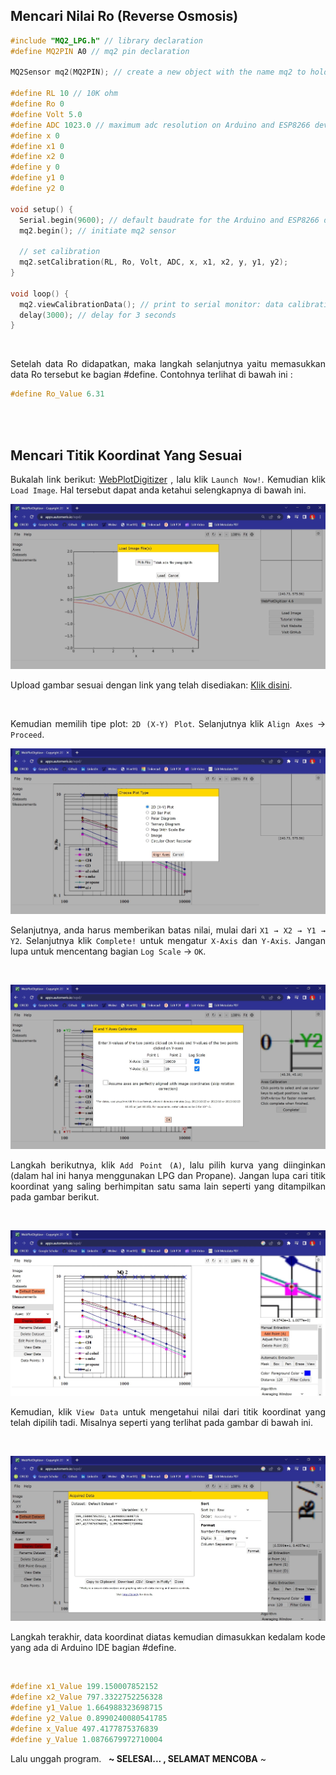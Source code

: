 ## Mencari Nilai Ro (Reverse Osmosis)

```ino
#include "MQ2_LPG.h" // library declaration
#define MQ2PIN A0 // mq2 pin declaration

MQ2Sensor mq2(MQ2PIN); // create a new object with the name mq2 to hold the MQ2Sensor class

#define RL 10 // 10K ohm
#define Ro 0
#define Volt 5.0
#define ADC 1023.0 // maximum adc resolution on Arduino and ESP8266 development boards
#define x 0
#define x1 0
#define x2 0
#define y 0
#define y1 0
#define y2 0

void setup() {
  Serial.begin(9600); // default baudrate for the Arduino and ESP8266 development boards
  mq2.begin(); // initiate mq2 sensor

  // set calibration
  mq2.setCalibration(RL, Ro, Volt, ADC, x, x1, x2, y, y1, y2);
}

void loop() {  
  mq2.viewCalibrationData(); // print to serial monitor: data calibration
  delay(3000); // delay for 3 seconds
}
```

<br>

<div align="justify">

Setelah data Ro didapatkan, maka langkah selanjutnya yaitu memasukkan data Ro tersebut ke bagian #define. Contohnya terlihat di bawah ini :

```ino
#define Ro_Value 6.31
```

<br><br>

## Mencari Titik Koordinat Yang Sesuai
  
  Bukalah link berikut: <a href="https://automeris.io/WebPlotDigitizer/">WebPlotDigitizer</a> , lalu klik ``` Launch Now! ```. Kemudian klik ``` Load Image ```. Hal tersebut dapat anda ketahui selengkapnya di bawah ini.

<img src="../documentation/experiment/Load Image.jpg" alt="load-image">
  
  Upload gambar sesuai dengan link yang telah disediakan: <a href="../documentation/experiment/Calibration Graph.jpg" alt="calibration-graph">Klik disini</a>.

<br>
  
  Kemudian memilih tipe plot: ``` 2D (X-Y) Plot ```. Selanjutnya klik ``` Align Axes ``` → ``` Proceed ```.

<img src="../documentation/experiment/Plot Type.jpg" alt="plot-type"><br>
  
  Selanjutnya, anda harus memberikan batas nilai, mulai dari ``` X1 → X2 → Y1 → Y2 ```. Selanjutnya klik ``` Complete! ``` untuk mengatur ``` X-Axis ``` dan ``` Y-Axis ```. Jangan lupa untuk mencentang bagian ``` Log Scale ``` → ``` OK ```.

<br>

<img src="../documentation/experiment/Axes Calibration.jpg" alt="axes-calibration"><br>
  
  Langkah berikutnya, klik ``` Add Point (A) ```, lalu pilih kurva yang diinginkan (dalam hal ini hanya menggunakan LPG dan Propane). Jangan lupa cari titik koordinat yang saling berhimpitan satu sama lain seperti yang ditampilkan pada gambar berikut.

<br>

<img src="../documentation/experiment/Add Point.jpg" alt="add-point"><br>
  
  Kemudian, klik ``` View Data ``` untuk mengetahui nilai dari titik koordinat yang telah dipilih tadi. Misalnya seperti yang terlihat pada gambar di bawah ini.

<br>

<img src="../documentation/experiment/View Data.jpg" alt="view-data"><br>
  
  Langkah terakhir, data koordinat diatas kemudian dimasukkan kedalam kode yang ada di Arduino IDE bagian #define.

<br>

```ino
#define x1_Value 199.150007852152
#define x2_Value 797.3322752256328
#define y1_Value 1.664988323698715
#define y2_Value 0.8990240080541785
#define x_Value 497.4177875376839
#define y_Value 1.0876679972710004
```
  
  Lalu unggah program.&nbsp;&nbsp;&nbsp;<strong>~ SELESAI... , SELAMAT MENCOBA</strong> ~

</div>

